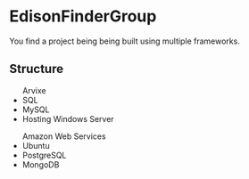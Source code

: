 # EdisonFinderGroup

You find a project being being built using multiple frameworks.
<h2>Structure</h2>
<ul>Arvixe
<li>SQL</li>
<li>MySQL</li>
<li>Hosting Windows Server</li>

</ul>

<ul>Amazon Web Services
<li>Ubuntu</li>
<li>PostgreSQL</li>
<li>MongoDB</li>

</ul>


